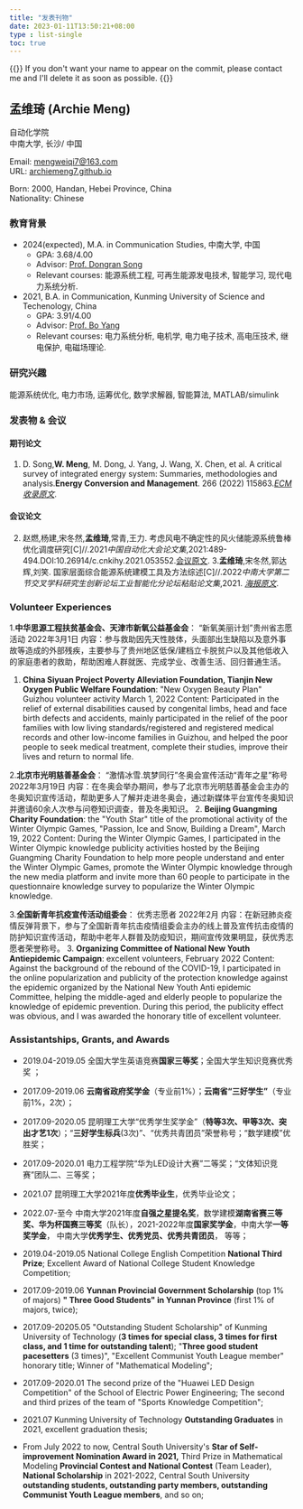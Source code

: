 ```yaml
---
title: "发表刊物"
date: 2023-01-11T13:50:21+08:00
type : list-single
toc: true
---
```

{{<block class="note">}}
If you don't want your name to appear on the commit, please contact me and I'll delete it as soon as possible.
{{<end>}}

## **孟维琦 (Archie Meng)**

自动化学院\
中南大学, 长沙/
中国

Email: mengweiqi7@163.com\
URL: [archiemeng7.github.io](https://achiemeng7.github.io/)

Born: 2000, Handan, Hebei Province, China\
Nationality: Chinese

### 教育背景
- 2024(expected), M.A.  in Communication Studies, 中南大学, 中国
  - GPA: 3.68/4.00
  - Advisor: [Prof. Dongran Song](https://faculty.csu.edu.cn/songdongran1/zh_CN/index.htm) 
  - Relevant courses: 能源系统工程, 可再生能源发电技术, 智能学习, 现代电力系统分析.
- 2021, B.A. in Communication, Kunming University of Science and Techenology, China
  - GPA: 3.91/4.00 
  - Advisor: [Prof. Bo Yang](https://pwee.kmust.edu.cn/info/1036/1143.htm)
  - Relevant courses: 电力系统分析, 电机学, 电力电子技术, 高电压技术, 继电保护, 电磁场理论.


### 研究兴趣
能源系统优化, 电力市场, 运筹优化, 数学求解器, 智能算法, MATLAB/simulink

### 发表物 & 会议
#### 期刊论文
1. D. Song,**W. Meng**, M. Dong, J. Yang, J. Wang, X. Chen, et al. A critical survey of integrated energy system: Summaries, methodologies and analysis.**Energy Conversion and Management**. 266 (2022) 115863.[*ECM收录原文*](https://github.com/Archiemeng7/Archiemeng7.github.io/blob/master/file/1-s2.0-S0196890422006598-main.pdf). 
#### 会议论文
2. 赵燃,杨建,宋冬然,**孟维琦**,常青,王力. 考虑风电不确定性的风火储能源系统鲁棒优化调度研究[C]//.2021*中国自动化大会论文集*,2021:489-494.DOI:10.26914/c.cnkihy.2021.053552.[会议原文](https://github.com/Archiemeng7/Archiemeng7.github.io/blob/master/file/考虑风电不确定性的风火储能源系统鲁棒优化调度研究_赵燃.pdf). 
3.**孟维琦**,宋冬然,郭达辉,刘笑. 国家层面综合能源系统建模工具及方法综述[C]//.2022*中南大学第二节交叉学科研究生创新论坛工业智能化分论坛粘贴论文集*,2021. [*海报原文*](https://github.com/Archiemeng7/Archiemeng7.github.io/blob/master/file/中南大学+2021级+硕士生+孟维琦+13371191243+电气工程+工业智能.pdf).


### Volunteer  Experiences


1.**中华思源工程扶贫基金会、天津市新氧公益基金会**： “新氧美丽计划”贵州省志愿活动 2022年3月1日
内容：参与救助因先天性肢体，头面部出生缺陷以及意外事故等造成的外部残疾，主要参与了贵州地区低保/建档立卡脱贫户以及其他低收入的家庭患者的救助，帮助困难人群就医、完成学业、改善生活、回归普通生活。
1. **China Siyuan Project Poverty Alleviation Foundation, Tianjin New Oxygen Public Welfare Foundation**: "New Oxygen Beauty Plan" Guizhou volunteer activity March 1, 2022
Content: Participated in the relief of external disabilities caused by congenital limbs, head and face birth defects and accidents, mainly participated in the relief of the poor families with low living standards/registered and registered medical records and other low-income families in Guizhou, and helped the poor people to seek medical treatment, complete their studies, improve their lives and return to normal life.


2.**北京市光明慈善基金会**： “激情冰雪.筑梦同行”冬奥会宣传活动“青年之星”称号 2022年3月19日
内容：在冬奥会举办期间，参与了北京市光明慈善基金会主办的冬奥知识宣传活动，帮助更多人了解并走进冬奥会，通过新媒体平台宣传冬奥知识并邀请60余人次参与问卷知识调查，普及冬奥知识。
2. **Beijing Guangming Charity Foundation**: the "Youth Star" title of the promotional activity of the Winter Olympic Games, "Passion, Ice and Snow, Building a Dream", March 19, 2022
Content: During the Winter Olympic Games, I participated in the Winter Olympic knowledge publicity activities hosted by the Beijing Guangming Charity Foundation to help more people understand and enter the Winter Olympic Games, promote the Winter Olympic knowledge through the new media platform and invite more than 60 people to participate in the questionnaire knowledge survey to popularize the Winter Olympic knowledge.

3.**全国新青年抗疫宣传活动组委会**： 优秀志愿者 2022年2月
内容：在新冠肺炎疫情反弹背景下，参与了全国新青年抗击疫情组委会主办的线上普及宣传抗击疫情的防护知识宣传活动，帮助中老年人群普及防疫知识，期间宣传效果明显，获优秀志愿者荣誉称号。
3. **Organizing Committee of National New Youth Antiepidemic Campaign**: excellent volunteers, February 2022
Content: Against the background of the rebound of the COVID-19, I participated in the online popularization and publicity of the protection knowledge against the epidemic organized by the National New Youth Anti epidemic Committee, helping the middle-aged and elderly people to popularize the knowledge of epidemic prevention. During this period, the publicity effect was obvious, and I was awarded the honorary title of excellent volunteer.


### Assistantships, Grants, and Awards

- 2019.04-2019.05    全国大学生英语竞赛**国家三等奖**；全国大学生知识竞赛优秀奖 ；
- 2017.09-2019.06    **云南省政府奖学金**（专业前1%）；**云南省“三好学生”**（专业前1%，2次）；
- 2017.09-2020.05    昆明理工大学“优秀学生奖学金”（**特等3次、甲等3次、突出才艺1次**）；“**三好学生标兵**(3次)”、“优秀共青团员”荣誉称号；“数学建模”优胜奖；
- 2017.09-2020.01    电力工程学院“华为LED设计大赛”二等奖；“文体知识竞赛”团队二、三等奖；
- 2021.07                   昆明理工大学2021年度**优秀毕业生**，优秀毕业论文；
- 2022.07-至今          中南大学2021年度**自强之星提名奖**，数学建模**湖南省赛三等奖、华为杯国赛三等奖**（队长），2021-2022年度**国家奖学金**，中南大学**一等奖学金**， 中南大学**优秀学生、优秀党员、优秀共青团员**， 等等；


- 2019.04-2019.05 National College English Competition **National Third Prize**; Excellent Award of National College Student Knowledge Competition;
- 2017.09-2019.06 **Yunnan Provincial Government Scholarship** (top 1% of majors) **" Three Good Students" in Yunnan Province** (first 1% of majors, twice);
- 2017.09-20205.05 "Outstanding Student Scholarship" of Kunming University of Technology (**3 times for special class, 3 times for first class, and 1 time for outstanding talent**); "**Three good student pacesetters** (3 times)", "Excellent Communist Youth League member" honorary title; Winner of "Mathematical Modeling";
- 2017.09-2020.01 The second prize of the "Huawei LED Design Competition" of the School of Electric Power Engineering; The second and third prizes of the team of "Sports Knowledge Competition";
- 2021.07 Kunming University of Technology **Outstanding Graduates** in 2021, excellent graduation thesis;
- From July 2022 to now, Central South University's **Star of Self-improvement Nomination Award in 2021,** Third Prize in Mathematical Modeling **Provincial Contest and National Contest** (Team Leader), **National Scholarship** in 2021-2022, Central South University **outstanding students, outstanding party members, outstanding Communist Youth League members**, and so on;

